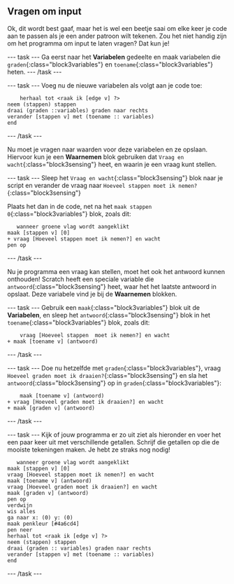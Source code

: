 ## Vragen om input

Ok, dit wordt best gaaf, maar het is wel een beetje saai om elke keer je code aan te passen als je een ander patroon wilt tekenen. Zou het niet handig zijn om het programma om input te laten vragen? Dat kun je!

--- task --- Ga eerst naar het **Variabelen** gedeelte en maak variabelen die `graden`{:class="block3variables"} en `toename`{:class="block3variables"} heten. --- /task ---

--- task --- Voeg nu de nieuwe variabelen als volgt aan je code toe:

```blocks3
    herhaal tot <raak ik [edge v] ?>
neem (stappen) stappen
draai (graden ::variables) graden naar rechts
verander [stappen v] met (toename :: variables)
end
```

--- /task ---

Nu moet je vragen naar waarden voor deze variabelen en ze opslaan. Hiervoor kun je een **Waarnemen** blok gebruiken dat `Vraag en wacht`{:class="block3sensing"} heet, en waarin je een vraag kunt stellen.

--- task --- Sleep het `Vraag en wacht`{:class="block3sensing"} blok naar je script en verander de vraag naar `Hoeveel stappen moet ik nemen?`{:class="block3sensing"}

Plaats het dan in de code, net na het `maak stappen 0`{:class="block3variables"} blok, zoals dit:

```blocks3
   wanneer groene vlag wordt aangeklikt
maak [stappen v] [0]
+ vraag [Hoeveel stappen moet ik nemen?] en wacht
pen op
```

--- /task ---

Nu je programma een vraag kan stellen, moet het ook het antwoord kunnen onthouden! Scratch heeft een speciale variable die `antwoord`{:class="block3sensing"} heet, waar het het laatste antwoord in opslaat. Deze variabele vind je bij de **Waarnemen** blokken.

--- task --- Gebruik een `maak`{:class="block3variables"} blok uit de **Variabelen**, en sleep het `antwoord`{:class="block3sensing"} blok in het `toename`{:class="block3variables"} blok, zoals dit:

```blocks3
    vraag [Hoeveel stappen  moet ik nemen?] en wacht
+ maak [toename v] (antwoord)
```

--- /task ---

--- task --- Doe nu hetzelfde met `graden`{:class="block3variables"}, vraag `Hoeveel graden moet ik draaien?`{:class="block3sensing"} en sla het `antwoord`{:class="block3sensing"} op in `graden`{:class="block3variables"}:

```blocks3
    maak [toename v] (antwoord)
+ vraag [Hoeveel graden moet ik draaien?] en wacht
+ maak [graden v] (antwoord)
```

--- /task ---

--- task --- Kijk of jouw programma er zo uit ziet als hieronder en voer het een paar keer uit met verschillende getallen. Schrijf die getallen op die de mooiste tekeningen maken. Je hebt ze straks nog nodig!

```blocks3
   wanneer groene vlag wordt aangeklikt
maak [stappen v] [0]
vraag [Hoeveel stappen moet ik nemen?] en wacht
maak [toename v] (antwoord)
vraag [Hoeveel graden moet ik draaien?] en wacht
maak [graden v] (antwoord)
pen op
verdwijn
wis alles
ga naar x: (0) y: (0)
maak penkleur [#4a6cd4]
pen neer
herhaal tot <raak ik [edge v] ?>
neem (stappen) stappen
draai (graden :: variables) graden naar rechts
verander [stappen v] met (toename :: variables)
end
```

--- /task ---